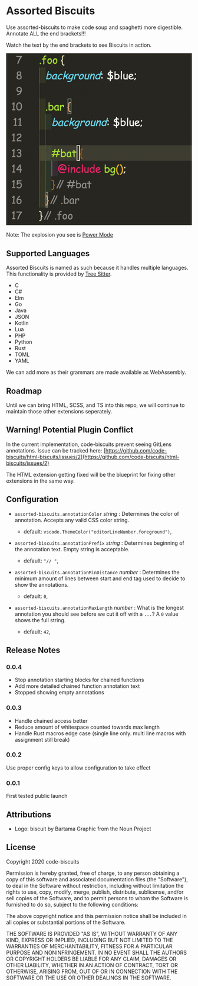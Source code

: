 # Assorted Biscuits

Use assorted-biscuits to make code soup and spaghetti more digestible. Annotate ALL the end brackets!!!

Watch the text by the end brackets to see Biscuits in action.

![](./example.gif)

Note: The explosion you see is [Power Mode](https://marketplace.visualstudio.com/items?itemName=hoovercj.vscode-power-mode)

## Supported Languages

Assorted Biscuits is named as such because it handles multiple languages. This functionality is provided by [Tree Sitter](https://github.com/tree-sitter/tree-sitter).

- C
- C#
- Elm
- Go
- Java
- JSON
- Kotlin
- Lua
- PHP
- Python
- Rust
- TOML
- YAML

We can add more as their grammars are made available as WebAssembly.

## Roadmap

Until we can bring HTML, SCSS, and TS into this repo, we will continue to maintain those other extensions seperately.

## Warning! Potential Plugin Conflict

In the current implementation, code-biscuits prevent seeing GitLens annotations. Issue can be tracked here:
[https://github.com/code-biscuits/html-biscuits/issues/2](https://github.com/code-biscuits/html-biscuits/issues/2)

The HTML extension getting fixed will be the blueprint for fixing other extensions in the same way.

## Configuration

- `assorted-biscuits.annotationColor` _string_ : Determines the color of annotation. Accepts any valid CSS color string.

  - default: `vscode.ThemeColor("editorLineNumber.foreground")`,

- `assorted-biscuits.annotationPrefix` _string_ : Determines beginning of the annotation text. Empty string is acceptable.

  - default: `"// "`,

- `assorted-biscuits.annotationMinDistance` _number_ : Determines the minimum amount of lines between start and end tag used to decide to show the annotations.

  - default: `0`,

- `assorted-biscuits.annotationMaxLength` _number_ : What is the longest annotation you should see before we cut it off with a `...`? A `0` value shows the full string.
  - default: `42`,

## Release Notes

### 0.0.4

- Stop annotation starting blocks for chained functions
- Add more detailed chained function annotation text
- Stopped showing empty annotations

### 0.0.3

- Handle chained access better
- Reduce amount of whitespace counted towards max length
- Handle Rust macros edge case (single line only. multi line macros with assignment still break)

### 0.0.2

Use proper config keys to allow configuration to take effect

### 0.0.1

First tested public launch

## Attributions

- Logo: biscuit by Bartama Graphic from the Noun Project

## License

Copyright 2020 code-biscuits

Permission is hereby granted, free of charge, to any person obtaining a copy of this software and associated documentation files (the "Software"), to deal in the Software without restriction, including without limitation the rights to use, copy, modify, merge, publish, distribute, sublicense, and/or sell copies of the Software, and to permit persons to whom the Software is furnished to do so, subject to the following conditions:

The above copyright notice and this permission notice shall be included in all copies or substantial portions of the Software.

THE SOFTWARE IS PROVIDED "AS IS", WITHOUT WARRANTY OF ANY KIND, EXPRESS OR IMPLIED, INCLUDING BUT NOT LIMITED TO THE WARRANTIES OF MERCHANTABILITY, FITNESS FOR A PARTICULAR PURPOSE AND NONINFRINGEMENT. IN NO EVENT SHALL THE AUTHORS OR COPYRIGHT HOLDERS BE LIABLE FOR ANY CLAIM, DAMAGES OR OTHER LIABILITY, WHETHER IN AN ACTION OF CONTRACT, TORT OR OTHERWISE, ARISING FROM, OUT OF OR IN CONNECTION WITH THE SOFTWARE OR THE USE OR OTHER DEALINGS IN THE SOFTWARE.
